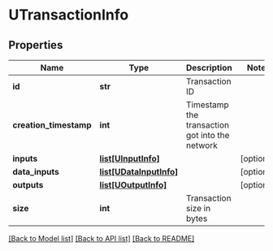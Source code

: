# UTransactionInfo

## Properties
Name | Type | Description | Notes
------------ | ------------- | ------------- | -------------
**id** | **str** | Transaction ID | 
**creation_timestamp** | **int** | Timestamp the transaction got into the network | 
**inputs** | [**list[UInputInfo]**](UInputInfo.md) |  | [optional] 
**data_inputs** | [**list[UDataInputInfo]**](UDataInputInfo.md) |  | [optional] 
**outputs** | [**list[UOutputInfo]**](UOutputInfo.md) |  | [optional] 
**size** | **int** | Transaction size in bytes | 

[[Back to Model list]](../README.md#documentation-for-models) [[Back to API list]](../README.md#documentation-for-api-endpoints) [[Back to README]](../README.md)

